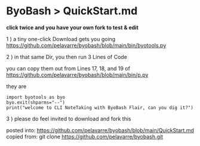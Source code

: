 # ByoBash > QuickStart.md

**click twice and you have your own fork to test & edit**

1  ) a tiny one-click Download gets you going
https://github.com/pelavarre/byobash/blob/main/bin/byotools.py

2 ) in that same Dir, you then run 3 Lines of Code

you can copy them out from Lines 17, 18, and 19 of
https://github.com/pelavarre/byobash/blob/main/bin/p.py

they are

    import byotools as byo
    byo.exit(shparms="--")
    print("welcome to CLI NoteTaking with ByoBash Flair, can you dig it?")

3 ) please do feel invited to download and fork this

posted into:  https://github.com/pelavarre/byobash/blob/main/QuickStart.md<br>
copied from:  git clone https://github.com/pelavarre/byobash.git
